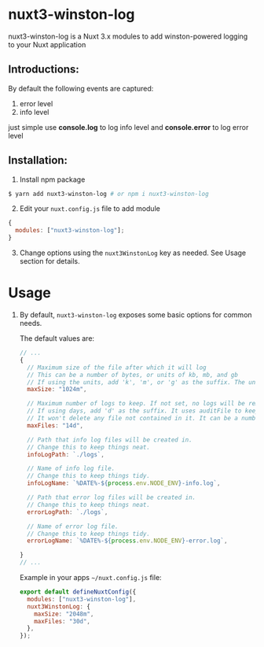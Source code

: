 # nuxt3-winston-log

nuxt3-winston-log is a Nuxt 3.x modules to add winston-powered logging to your Nuxt application

## Introductions:

By default the following events are captured:     

1. error level    
2. info level    

just simple use **console.log** to log info level and **console.error** to log error level    

## Installation:

1. Install npm package

```sh
$ yarn add nuxt3-winston-log # or npm i nuxt3-winston-log
```

2. Edit your `nuxt.config.js` file to add module

```js
{
  modules: ["nuxt3-winston-log"];
}
```

3. Change options using the `nuxt3WinstonLog` key as needed. See Usage section for details.

# Usage

1.  By default, `nuxt3-winston-log` exposes some basic options for common needs.

    The default values are:

    ```js
    // ...
    {
      // Maximum size of the file after which it will log
      // This can be a number of bytes, or units of kb, mb, and gb
      // If using the units, add 'k', 'm', or 'g' as the suffix. The units need to directly follow the number
      maxSize: "1024m",

      // Maximum number of logs to keep. If not set, no logs will be removed. This can be a number of files or number of days
      // If using days, add 'd' as the suffix. It uses auditFile to keep track of the log files in a json format
      // It won't delete any file not contained in it. It can be a number of files or number of days
      maxFiles: "14d",

      // Path that info log files will be created in.
      // Change this to keep things neat.
      infoLogPath: `./logs`,

      // Name of info log file.
      // Change this to keep things tidy.
      infoLogName: `%DATE%-${process.env.NODE_ENV}-info.log`,

      // Path that error log files will be created in.
      // Change this to keep things neat.
      errorLogPath: `./logs`,

      // Name of error log file.
      // Change this to keep things tidy.
      errorLogName: `%DATE%-${process.env.NODE_ENV}-error.log`,

    }
    // ...
    ```

    Example in your apps `~/nuxt.config.js` file:

    ```js
    export default defineNuxtConfig({
      modules: ["nuxt3-winston-log"],
      nuxt3WinstonLog: {
        maxSize: "2048m",
        maxFiles: "30d",
      },
    });
    ```
